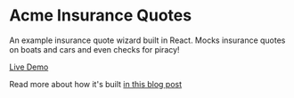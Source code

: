 # Acme Insurance Quotes

An example insurance quote wizard built in React. Mocks insurance quotes on boats and cars and even checks for piracy!

[Live Demo](https://geetotes.github.io/acme-insurance-quotes/)

Read more about how it's built [in this blog post](https://medium.com/@l_e/writing-a-wizard-in-react-8dafbce6db07)
